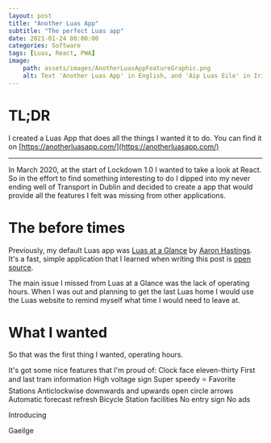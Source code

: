 ```yaml
---
layout: post
title: "Another Luas App"
subtitle: "The perfect Luas app"
date: 2021-01-24 00:00:00
categories: Software
tags: [Luas, React, PWA]
image:
    path: assets/images/AnotherLuasAppFeatureGraphic.png
    alt: Text 'Another Luas App' in English, and 'Aip Luas Eile' in Irish and it's logo on the front of a Luas.
---
```


# TL;DR
I created a Luas App that does all the things I wanted it to do. You can find it on [https://anotherluasapp.com/](https://anotherluasapp.com/)

-------

In March 2020, at the start of Lockdown 1.0 I wanted to take a look at React. So in the effort to find something interesting to do I dipped into my never ending well of Transport in Dublin and decided to create a app that would provide all the features I felt was missing from other applications.

# The before times
Previously, my default Luas app was [Luas at a Glance](https://play.google.com/store/apps/details?id=org.thecosmicfrog.luasataglance&hl=en&gl=US) by [Aaron Hastings](https://twitter.com/thecosmicfrog?lang=en). It's a fast, simple application that I learned when writing this post is [open source](https://github.com/thecosmicfrog/LuasataGlance).

The main issue I missed from Luas at a Glance was the lack of operating hours. When I was out and planning to get the last Luas home I would use the Luas website to remind myself what time I would need to leave at.

# What I wanted
So that was the first thing I wanted, operating hours.

It's got some nice features that I'm proud of: 
Clock face eleven-thirty
First and last tram information
High voltage sign
Super speedy
⭐
Favorite Stations
Anticlockwise downwards and upwards open circle arrows
Automatic forecast refresh
Bicycle
Station facilities
No entry sign
No ads

Introducing

Gaeilge